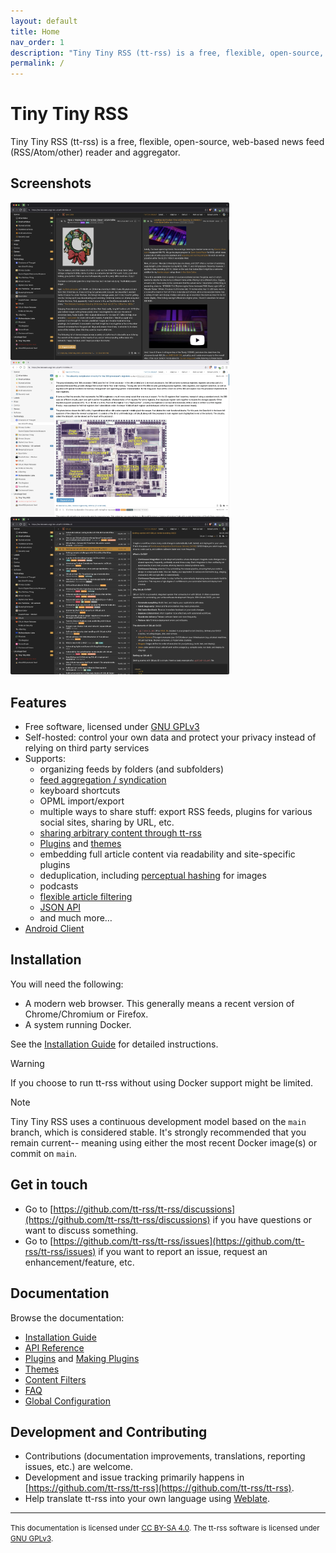 ```yaml
---
layout: default
title: Home
nav_order: 1
description: "Tiny Tiny RSS (tt-rss) is a free, flexible, open-source, web-based news feed (RSS/Atom/other) reader and aggregator."
permalink: /
---
```


# Tiny Tiny RSS

Tiny Tiny RSS (tt-rss) is a free, flexible, open-source, web-based news feed (RSS/Atom/other) reader and aggregator.

## Screenshots

[<img src="images/tt-rss/25.05/Screenshot_2025-05-10_at_09.22.19.webp" width="350" style="float: left">](images/tt-rss/25.05/Screenshot_2025-05-10_at_09.22.19.webp)
[<img src="images/tt-rss/25.05/Screenshot_2025-05-10_at_09.21.21.webp" width="350" style="float: left">](images/tt-rss/25.05/Screenshot_2025-05-10_at_09.21.21.webp)
[<img src="images/tt-rss/25.05/Screenshot_2025-05-10_at_09.22.50.webp" width="350">](images/tt-rss/25.05/Screenshot_2025-05-10_at_09.22.50.webp)

## Features

- Free software, licensed under [GNU GPLv3](http://www.gnu.org/copyleft/gpl.html)
- Self-hosted: control your own data and protect your privacy instead of relying on third party services
- Supports:
  - organizing feeds by folders (and subfolders)
  - [feed aggregation / syndication](docs/Generated-Feeds.md)
  - keyboard shortcuts
  - OPML import/export
  - multiple ways to share stuff: export RSS feeds, plugins for various social sites, sharing by URL, etc.
  - [sharing arbitrary content through tt-rss](docs/Share-Anything.md)
  - [Plugins](docs/Plugins.md) and [themes](docs/Themes.md)
  - embedding full article content via readability and site-specific plugins
  - deduplication, including [perceptual hashing](https://github.com/tt-rss/tt-rss-plugin-perceptual-image-hash) for images
  - podcasts
  - [flexible article filtering](docs/Content-Filters.md)
  - [JSON API](docs/API-Reference.md)
  - and much more…
- [Android Client](docs/Android-Client.md)

## Installation

You will need the following:
* A modern web browser.  This generally means a recent version of Chrome/Chromium or Firefox.
* A system running Docker.

See the [Installation Guide](docs/Installation-Guide.md) for detailed instructions.

> [!WARNING]
> If you choose to run tt-rss without using Docker support might be limited.

> [!NOTE]
> Tiny Tiny RSS uses a continuous development model based on the `main` branch, which is considered stable.
> It's strongly recommended that you remain current-- meaning using either the most recent Docker image(s) or commit on `main`.

## Get in touch

* Go to [https://github.com/tt-rss/tt-rss/discussions](https://github.com/tt-rss/tt-rss/discussions) if you have questions or want to discuss something.
* Go to [https://github.com/tt-rss/tt-rss/issues](https://github.com/tt-rss/tt-rss/issues) if you want to report an issue, request an enhancement/feature, etc.

## Documentation

Browse the documentation:

- [Installation Guide](docs/Installation-Guide.md)
- [API Reference](docs/API-Reference.md)
- [Plugins](docs/Plugins.md) and [Making Plugins](docs/Making-Plugins.md)
- [Themes](docs/Themes.md)
- [Content Filters](docs/Content-Filters.md)
- [FAQ](docs/FAQ.md)
- [Global Configuration](docs/Global-Config.md)

## Development and Contributing

* Contributions (documentation improvements, translations, reporting issues, etc.) are welcome.
* Development and issue tracking primarily happens in [https://github.com/tt-rss/tt-rss](https://github.com/tt-rss/tt-rss).
* Help translate tt-rss into your own language using [Weblate](https://hosted.weblate.org/engage/tt-rss/).

---

<small>This documentation is licensed under [CC BY-SA 4.0](LICENSE). The tt-rss software is licensed under [GNU GPLv3](https://www.gnu.org/copyleft/gpl.html).</small>
